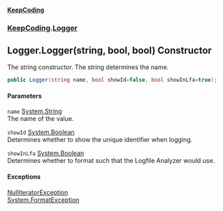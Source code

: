 #### [KeepCoding](index.md 'index')
### [KeepCoding](KeepCoding.md 'KeepCoding').[Logger](KeepCoding_Logger.md 'KeepCoding.Logger')
## Logger.Logger(string, bool, bool) Constructor
The string constructor. The string determines the name.  
```csharp
public Logger(string name, bool showId=false, bool showInLfa=true);
```
#### Parameters
<a name='KeepCoding_Logger_Logger(string_bool_bool)_name'></a>
`name` [System.String](https://docs.microsoft.com/en-us/dotnet/api/System.String 'System.String')  
The name of the value.
  
<a name='KeepCoding_Logger_Logger(string_bool_bool)_showId'></a>
`showId` [System.Boolean](https://docs.microsoft.com/en-us/dotnet/api/System.Boolean 'System.Boolean')  
Determines whether to show the unique identifier when logging.
  
<a name='KeepCoding_Logger_Logger(string_bool_bool)_showInLfa'></a>
`showInLfa` [System.Boolean](https://docs.microsoft.com/en-us/dotnet/api/System.Boolean 'System.Boolean')  
Determines whether to format such that the Logfile Analyzer would use.
  
#### Exceptions
[NullIteratorException](KeepCoding_NullIteratorException.md 'KeepCoding.NullIteratorException')  
[System.FormatException](https://docs.microsoft.com/en-us/dotnet/api/System.FormatException 'System.FormatException')  
